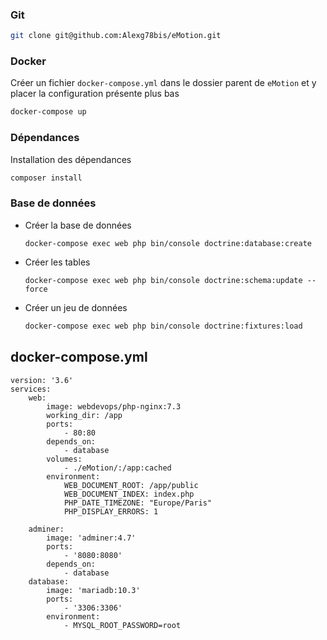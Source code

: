 ### Git
```bash
git clone git@github.com:Alexg78bis/eMotion.git
```

### Docker

Créer un fichier `docker-compose.yml` dans le dossier parent de `eMotion` et y placer la configuration présente plus bas
```bash
docker-compose up
```

### Dépendances
Installation des dépendances
```bash
composer install
```

### Base de données
- Créer la base de données
    ```
    docker-compose exec web php bin/console doctrine:database:create
    ```

- Créer les tables
    ```
    docker-compose exec web php bin/console doctrine:schema:update --force
    ```

- Créer un jeu de données
    ```bash
    docker-compose exec web php bin/console doctrine:fixtures:load
    ```
    



## docker-compose.yml
```
version: '3.6'
services:
    web:
        image: webdevops/php-nginx:7.3
        working_dir: /app
        ports:
            - 80:80
        depends_on:
            - database
        volumes:
            - ./eMotion/:/app:cached
        environment:
            WEB_DOCUMENT_ROOT: /app/public
            WEB_DOCUMENT_INDEX: index.php
            PHP_DATE_TIMEZONE: "Europe/Paris"
            PHP_DISPLAY_ERRORS: 1

    adminer:
        image: 'adminer:4.7'
        ports:
            - '8080:8080'
        depends_on:
            - database
    database:
        image: 'mariadb:10.3'
        ports:
            - '3306:3306'
        environment:
            - MYSQL_ROOT_PASSWORD=root
```

